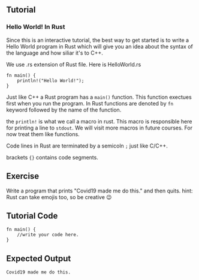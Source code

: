 Tutorial
--------

### Hello World! In Rust
Since this is an interactive tutorial, the best way to get started is to write a Hello World program in Rust which will give you an idea about the syntax of the language and how siliar it's to C++. 

We use .rs extension of Rust file.
Here is HelloWorld.rs

    fn main() {
        println!("Hello World!");
    }

Just like C++ a Rust program has a `main()` function. This function exectues first when you run the program.
In Rust functions are denoted by `fn` keyword followed by the name of the function.

the `println!` is what we call a macro in rust. This macro is responsible here for printing a line to `stdout`. We will visit more macros in future courses. For now treat them like functions. 

Code lines in Rust are terminated by a semicoln `;` just like C/C++. 

brackets `{}` contains code segments.  

Exercise
--------

Write a program that prints "Covid19 made me do this." and then quits.
hint: Rust can take emojis too, so be creative 😉 


Tutorial Code
-------------

    fn main() {
        //write your code here.
    }

Expected Output
---------------

    Covid19 made me do this.